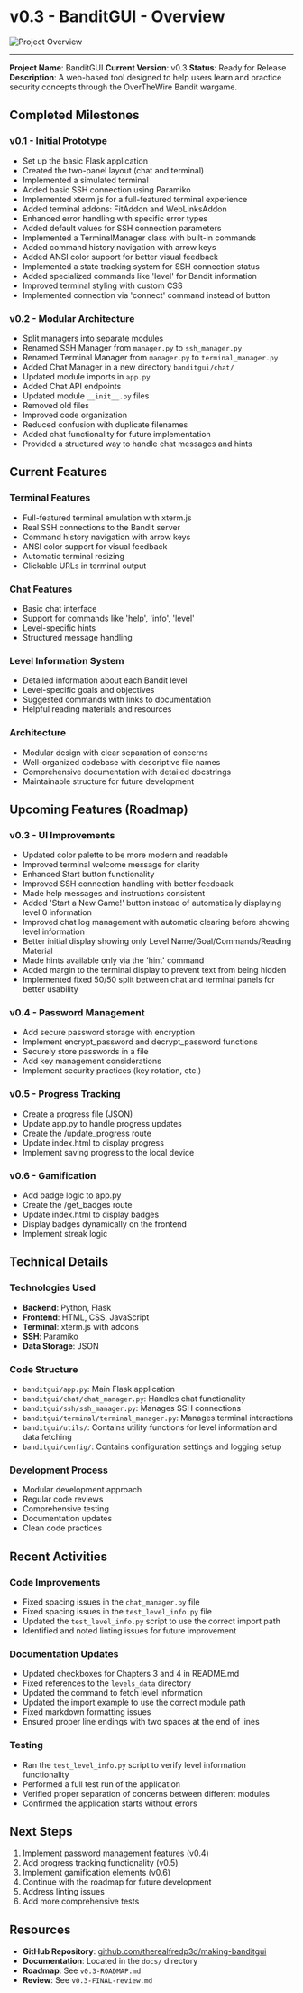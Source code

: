 # v0.3 - BanditGUI - Overview

![Project Overview](docs/assets/v0.3-Sourcetrail.png)

---

**Project Name**: BanditGUI
**Current Version**: v0.3
**Status**: Ready for Release
**Description**: A web-based tool designed to help users learn and practice security concepts through the OverTheWire Bandit wargame.

## Completed Milestones

### v0.1 - Initial Prototype

- Set up the basic Flask application
- Created the two-panel layout (chat and terminal)
- Implemented a simulated terminal
- Added basic SSH connection using Paramiko
- Implemented xterm.js for a full-featured terminal experience
- Added terminal addons: FitAddon and WebLinksAddon
- Enhanced error handling with specific error types
- Added default values for SSH connection parameters
- Implemented a TerminalManager class with built-in commands
- Added command history navigation with arrow keys
- Added ANSI color support for better visual feedback
- Implemented a state tracking system for SSH connection status
- Added specialized commands like 'level' for Bandit information
- Improved terminal styling with custom CSS
- Implemented connection via 'connect' command instead of button

### v0.2 - Modular Architecture

- Split managers into separate modules
- Renamed SSH Manager from `manager.py` to `ssh_manager.py`
- Renamed Terminal Manager from `manager.py` to `terminal_manager.py`
- Added Chat Manager in a new directory `banditgui/chat/`
- Updated module imports in `app.py`
- Added Chat API endpoints
- Updated module `__init__.py` files
- Removed old files
- Improved code organization
- Reduced confusion with duplicate filenames
- Added chat functionality for future implementation
- Provided a structured way to handle chat messages and hints

## Current Features

### Terminal Features

- Full-featured terminal emulation with xterm.js
- Real SSH connections to the Bandit server
- Command history navigation with arrow keys
- ANSI color support for visual feedback
- Automatic terminal resizing
- Clickable URLs in terminal output

### Chat Features

- Basic chat interface
- Support for commands like 'help', 'info', 'level'
- Level-specific hints
- Structured message handling

### Level Information System

- Detailed information about each Bandit level
- Level-specific goals and objectives
- Suggested commands with links to documentation
- Helpful reading materials and resources

### Architecture

- Modular design with clear separation of concerns
- Well-organized codebase with descriptive file names
- Comprehensive documentation with detailed docstrings
- Maintainable structure for future development

## Upcoming Features (Roadmap)

### v0.3 - UI Improvements

- Updated color palette to be more modern and readable
- Improved terminal welcome message for clarity
- Enhanced Start button functionality
- Improved SSH connection handling with better feedback
- Made help messages and instructions consistent
- Added 'Start a New Game!' button instead of automatically displaying level 0 information
- Improved chat log management with automatic clearing before showing level information
- Better initial display showing only Level Name/Goal/Commands/Reading Material
- Made hints available only via the 'hint' command
- Added margin to the terminal display to prevent text from being hidden
- Implemented fixed 50/50 split between chat and terminal panels for better usability

### v0.4 - Password Management

- Add secure password storage with encryption
- Implement encrypt_password and decrypt_password functions
- Securely store passwords in a file
- Add key management considerations
- Implement security practices (key rotation, etc.)

### v0.5 - Progress Tracking

- Create a progress file (JSON)
- Update app.py to handle progress updates
- Create the /update_progress route
- Update index.html to display progress
- Implement saving progress to the local device

### v0.6 - Gamification

- Add badge logic to app.py
- Create the /get_badges route
- Update index.html to display badges
- Display badges dynamically on the frontend
- Implement streak logic

## Technical Details

### Technologies Used

- **Backend**: Python, Flask
- **Frontend**: HTML, CSS, JavaScript
- **Terminal**: xterm.js with addons
- **SSH**: Paramiko
- **Data Storage**: JSON

### Code Structure

- `banditgui/app.py`: Main Flask application
- `banditgui/chat/chat_manager.py`: Handles chat functionality
- `banditgui/ssh/ssh_manager.py`: Manages SSH connections
- `banditgui/terminal/terminal_manager.py`: Manages terminal interactions
- `banditgui/utils/`: Contains utility functions for level information and data fetching
- `banditgui/config/`: Contains configuration settings and logging setup

### Development Process

- Modular development approach
- Regular code reviews
- Comprehensive testing
- Documentation updates
- Clean code practices

## Recent Activities

### Code Improvements

- Fixed spacing issues in the `chat_manager.py` file
- Fixed spacing issues in the `test_level_info.py` file
- Updated the `test_level_info.py` script to use the correct import path
- Identified and noted linting issues for future improvement

### Documentation Updates

- Updated checkboxes for Chapters 3 and 4 in README.md
- Fixed references to the `levels_data` directory
- Updated the command to fetch level information
- Updated the import example to use the correct module path
- Fixed markdown formatting issues
- Ensured proper line endings with two spaces at the end of lines

### Testing

- Ran the `test_level_info.py` script to verify level information functionality
- Performed a full test run of the application
- Verified proper separation of concerns between different modules
- Confirmed the application starts without errors

## Next Steps

1. Implement password management features (v0.4)
2. Add progress tracking functionality (v0.5)
3. Implement gamification elements (v0.6)
4. Continue with the roadmap for future development
5. Address linting issues
6. Add more comprehensive tests

## Resources

- **GitHub Repository**: [github.com/therealfredp3d/making-banditgui](https://github.com/therealfredp3d/making-banditgui)
- **Documentation**: Located in the `docs/` directory
- **Roadmap**: See `v0.3-ROADMAP.md`
- **Review**: See `v0.3-FINAL-review.md`
